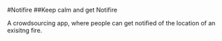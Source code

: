 #Notifire
##Keep calm and get Notifire

A crowdsourcing app, where people can get notified of the location of an exisitng fire.